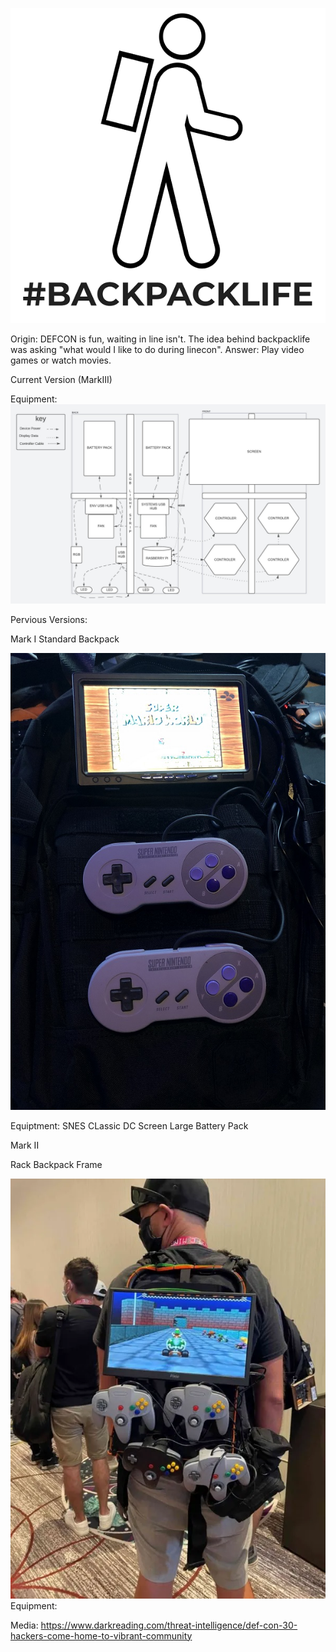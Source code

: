 ![bpl-logo](https://github.com/b6lindsley/backpacklife/blob/main/Photos/bpl-logo-git.png)

Origin:
DEFCON is fun, waiting in line isn't. The idea behind backpacklife was asking "what would I like to do during linecon". Answer: Play video games or watch movies.  

Current Version (MarkIII)

 Equipment:
![markIII-wire-diagram](https://github.com/b6lindsley/backpacklife/blob/main/Photos/BACKPACKLIFE%20(1).jpeg)

Pervious Versions:

Mark I
Standard Backpack

![markI](https://github.com/b6lindsley/backpacklife/blob/main/Photos/markI.jpg)

Equiptment:
SNES CLassic
DC Screen
Large Battery Pack

Mark II

Rack Backpack Frame

![markII](https://github.com/b6lindsley/backpacklife/blob/main/Photos/brad_lindsley_line_con_bag.jpg)
Equipment:

Media:
https://www.darkreading.com/threat-intelligence/def-con-30-hackers-come-home-to-vibrant-community

